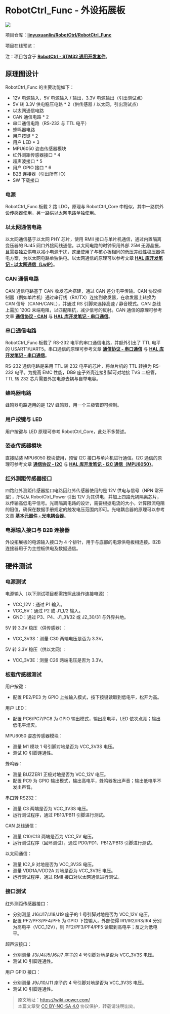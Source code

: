# RobotCtrl_Func - 外设拓展板

![](https://f004.backblazeb2.com/file/wiki-media/img/20220527113505.png)

项目仓库：[**linyuxuanlin/RobotCtrl/RobotCtrl_Func**](https://github.com/linyuxuanlin/RobotCtrl/tree/main/RobotCtrl_MultiBoard_Project/RobotCtrl_Func)

项目在线预览：

<div class="altium-iframe-viewer">
  <div
    class="altium-ecad-viewer"
    data-project-src="https://github.com/linyuxuanlin/RobotCtrl/raw/main/RobotCtrl_MultiBoard_Project/RobotCtrl_Func_V0.8B.zip"
  ></div>
</div>

注：项目包含于 [**RobotCtrl - STM32 通用开发套件**](https://wiki-power.com/RobotCtrl-STM32%E9%80%9A%E7%94%A8%E5%BC%80%E5%8F%91%E5%A5%97%E4%BB%B6)。

## 原理图设计

RobotCtrl_Func 的主要功能如下：

- 12V 电源输入，5V 电源输入 / 输出，3.3V 电源输出（引出测试点）
- 5V 转 3.3V 供电稳压电路 \* 2（供传感器 / 以太网，引出测试点）
- 以太网通信电路
- CAN 通信电路 \* 2
- 串口通信电路（RS-232 与 TTL 电平）
- 蜂鸣器电路
- 用户按键 \* 2
- 用户 LED \* 3
- MPU6050 姿态传感器模块
- 红外测距传感器接口 \* 4
- 超声波接口 \* 5
- 用户 GPIO 接口 \* 6
- B2B 连接器（引出所有 IO）
- SW 下载接口

### 电源

RobotCtrl_Func 板载 2 路 LDO，原理与 RobotCtrl_Core 中相似，其中一路供外设传感器使用，另一路供以太网电路单独使用。

### 以太网通信电路

以太网通信基于以太网 PHY 芯片，使用 RMII 接口与单片机通信，通过内置隔离变压器的 RJ45 网口外接网线通信。以太网电路的时钟采用外部 25M 无源晶振，且需要独立供电以减小电源干扰，这里使用了与核心板相同的低压差线性稳压器供电方案，为以太网电路单独供电。以太网通信的原理可以参考文章 [**HAL 库开发笔记 - 以太网通信（LwIP）**](https://wiki-power.com/HAL%E5%BA%93%E5%BC%80%E5%8F%91%E7%AC%94%E8%AE%B0-%E4%BB%A5%E5%A4%AA%E7%BD%91%E9%80%9A%E4%BF%A1%EF%BC%88LwIP%EF%BC%89)。

### CAN 通信电路

CAN 通信电路基于 CAN 收发芯片搭建，通过 CAN 差分电平传输。CAN 协议控制器（例如单片机）通过串行线（RX/TX）连接到收发器，在收发器上转换为 CAN 信号（CANH/CANL），并通过 RS 引脚来选择高速 / 静音模式。CAN 总线上需加 120Ω 末端电阻，以匹配阻抗，减少信号的反射。CAN 通信的原理可参考文章 [**通信协议 - CAN**](https://wiki-power.com/%E9%80%9A%E4%BF%A1%E5%8D%8F%E8%AE%AE-CAN) 与 [**HAL 库开发笔记 - 串口通信**](https://wiki-power.com/HAL%E5%BA%93%E5%BC%80%E5%8F%91%E7%AC%94%E8%AE%B0-CAN%E9%80%9A%E4%BF%A1)。

### 串口通信电路

RobotCtrl_Func 板载了 RS-232 电平的串口通信电路，并额外引出了 TTL 电平的 USART1/UART5。串口通信的原理可参考文章 [**通信协议 - 串口通信**](https://wiki-power.com/%E9%80%9A%E4%BF%A1%E5%8D%8F%E8%AE%AE-%E4%B8%B2%E5%8F%A3%E9%80%9A%E4%BF%A1) 与 [**HAL 库开发笔记 - 串口通信**](https://wiki-power.com/HAL%E5%BA%93%E5%BC%80%E5%8F%91%E7%AC%94%E8%AE%B0-%E4%B8%B2%E5%8F%A3%E9%80%9A%E4%BF%A1)。

RS-232 通信电路是采用 TTL 转 232 电平的芯片，将单片机的 TTL 转换为 RS-232 电平。为提高 EMC 性能，DB9 座子外壳连接引脚可对地接 TVS 二极管，TTL 转 232 芯片需要外加电源去耦与自举电容。

### 蜂鸣器电路

蜂鸣器电路选用的是 12V 蜂鸣器，用一个三极管即可控制。

### 用户按键与 LED

用户按键与 LED 原理可参考 RobotCtrl_Core，此处不多赘述。

### 姿态传感器模块

直接贴装 MPU6050 模块使用，预留 I2C 接口与单片机进行通信。I2C 通信的原理可参考文章 [**通信协议 - I2C**](https://wiki-power.com/%E9%80%9A%E4%BF%A1%E5%8D%8F%E8%AE%AE-I2C) 与 [**HAL 库开发笔记 - I2C 通信（MPU6050）**](https://wiki-power.com/HAL%E5%BA%93%E5%BC%80%E5%8F%91%E7%AC%94%E8%AE%B0-I2C%E9%80%9A%E4%BF%A1%EF%BC%88MPU6050%EF%BC%89)。

### 红外测距传感器接口

四路红外测距传感器接口电路因红外传感器使用的是 12V 供电与信号（NPN 常开型），所以从 RobotCtrl_Power 引出 12V 为其供电，并加上四路光耦隔离芯片，以传输高低电平信号。光耦隔离电路的设计，需要根据电流的大小，计算限流电阻的阻值，确保在数据手册规定的触发电压范围内即可。光电耦合器的原理可以参考文章 [**基本元器件 - 光电耦合器**](https://wiki-power.com/%E5%9F%BA%E6%9C%AC%E5%85%83%E5%99%A8%E4%BB%B6-%E5%85%89%E7%94%B5%E8%80%A6%E5%90%88%E5%99%A8)。

### 电源输入接口与 B2B 连接器

外设拓展板的电源输入接口为 4 个排针，用于与底部的电源供电板相连接。B2B 连接器用于为主控板供电及数据通信。

## 硬件测试

### 电源测试

电源输入（以下测试项目都需按照此操作连接电源）：

- VCC_12V：通过 P1 输入。
- VCC_5V：通过 P2 或 J1_1/2 输入。
- GND：通过 P3、P4、J1_31/32 或 J2_30/31 与外界共地。

5V 转 3.3V 稳压（供传感器）：

- VCC_3V3S：测量 C30 两端电压是否为 3.3V。

5V 转 3.3V 稳压（供以太网）：

- VCC_3V3E：测量 C26 两端电压是否为 3.3V。

### 板载传感器测试

用户按键：

- 配置 PE2/PE3 为 GPIO 上拉输入模式，按下按键读取到低电平，松开为高。

用户 LED：

- 配置 PC6/PC7/PC8 为 GPIO 输出模式，输出高电平，LED 依次点亮；输出低电平熄灭。

MPU6050 姿态传感器模块：

- 测量 M1 模块 1 号引脚对地是否为 VCC_3V3S 电压。
- 测试 IO 引脚连通性。

蜂鸣器：

- 测量 BUZZER1 正极对地是否为 VCC_12V 电压。
- 配置 PC9 为 GPIO 输出模式，输出高电平，蜂鸣器发出声音；输出低电平不发出声音。

串口转 RS232：

- 测量 C3 两端是否为 VCC_3V3S 电压。
- 运行测试程序，通过 PB10/PB11 引脚进行测试。

CAN 总线通信：

- 测量 C10/C13 两端是否为 VCC_5V 电压。
- 运行测试程序（回环测试），通过 PD0/PD1、PB12/PB13 引脚进行测试。

以太网通信：

- 测量 IC2_9 对地是否为 VCC_3V3S 电压。
- 测量 VDD1A/VDD2A 对地是否为 VCC_3V3E 电压。
- 运行测试程序，通过 RMII 接口对以太网通信进行测试。

### 接口测试

红外测距传感器接口：

- 分别测量 J16/J17/J18/J19 座子的 1 号引脚对地是否为 VCC_12V 电压。
- 配置 PF2/PF3/PF4/PF5 为 GPIO 下拉输入，外部使得 IR1/IR2/IR3/IR4 分别为高电平（VCC_12V），则 PF2/PF3/PF4/PF5 读取到高电平；反之为低电平。

超声波接口：

- 分别测量 J3/J4/J5/J6/J7 座子的 4 号引脚对地是否为 VCC_3V3S 电压。
- 测试 IO 引脚连通性。

用户 GPIO 接口：

- 分别测量 J9/J10/J11 座子的 4 号引脚对地是否为 VCC_3V3S 电压。
- 测试 IO 引脚连通性。

> 原文地址：<https://wiki-power.com/>  
> 本篇文章受 [CC BY-NC-SA 4.0](https://creativecommons.org/licenses/by/4.0/deed.zh) 协议保护，转载请注明出处。
